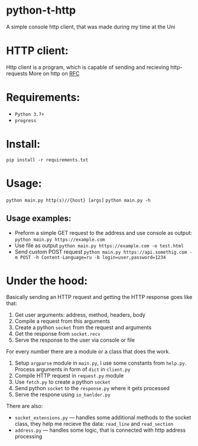 # python-t-http
A simple console http client, that was made during my time at the Uni

# HTTP client:
Http client is a program, which is capable of sending and recieving http-requests
More on http on [RFC](https://tools.ietf.org/html/2616)

# Requirements:
* `Python 3.7+`
* `progress`

# Install:
`pip install -r requirements.txt`

# Usage:
`python main.py http(s)//{host} [args]`
`python main.py -h`

## Usage examples:
* Preform a simple GET request to the address and use console as output: `python main.py https://example.com`
* Use file as output `python main.py https://example.com -o test.html`
* Send custom POST request `python main.py https://api.somethig.com -m POST -h Content-Language=ru -b login=user,password=1234`

# Under the hood:
Basically sending an HTTP request and getting the HTTP response goes like that:
1. Get user arguments: address, method, headers, body
2. Compile a request from this arguments
3. Create a python `socket` from the request and arguments
4. Get the response from `socket.recv`
5. Serve the response to the user via console or file

For every number there are a module or a class that does the work. 
 
1. Setup `argparse` module in `main.py`, I use some constants from `help.py`. Process arguments in form of `dict` in `client.py`
2. Compile HTTP request in `request.py` module
3. Use `fetch.py` to create a python `socket` 
4. Send python `socket` to the `response.py` where it gets processed
5. Serve the respone using `io_hanlder.py`

There are also: 
* `socket_extensions.py` — handles some additional methods to the socket class, they help me recieve the data: `read_line` and `read_section`
* `address.py` — handles some logic, that is connected with http address processing
